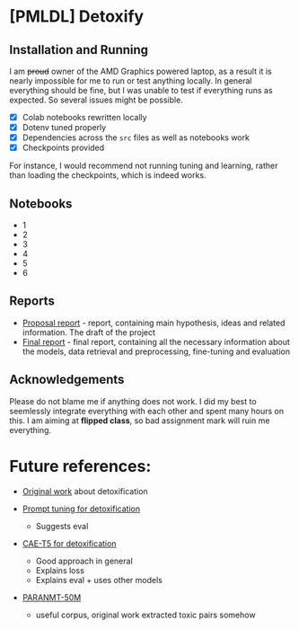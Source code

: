 # [PMLDL] Detoxify

## Installation and Running

I am ~~proud~~ owner of the AMD Graphics powered laptop, as a result it is nearly impossible for me to run or test anything locally. In general everything should be fine, but I was unable to test if everything runs as expected. So several issues might be possible.

- [x] Colab notebooks rewritten locally
- [x] Dotenv tuned properly
- [x] Dependencies across the `src` files as well as notebooks work
- [x] Checkpoints provided

For instance, I would recommend not running tuning and learning, rather than loading the checkpoints, which is indeed works.

## Notebooks

- 1
- 2
- 3
- 4
- 5
- 6

## Reports

- [Proposal report]() - report, containing main hypothesis, ideas and related information. The draft of the project
- [Final report]() - final report, containing all the necessary information about the models, data retrieval and preprocessing, fine-tuning and evaluation

## Acknowledgements

Please do not blame me if anything does not work. I did my best to seemlessly integrate everything with each other and spent many hours on this. I am aiming at **flipped class**, so bad assignment mark will ruin me everything.

# Future references:

- [Original work](https://arxiv.org/pdf/2109.08914.pdf) about detoxification
- [Prompt tuning for detoxification](https://www.dialog-21.ru/media/5735/konodyukn120.pdf)

  - Suggests eval

- [CAE-T5 for detoxification](https://arxiv.org/pdf/2102.05456.pdf)

  - Good approach in general
  - Explains loss
  - Explains eval + uses other models

- [PARANMT-50M](https://aclanthology.org/P18-1042.pdf)

  - useful corpus, original work extracted toxic pairs somehow
